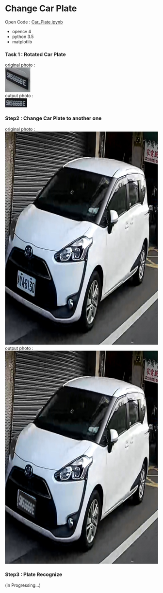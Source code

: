 # Change Car Plate 

Open Code : [Car_Plate.ipynb](Car_Plate)<br />

* opencv 4
* python 3.5
* matplotlib

### Task 1 : Rotated Car Plate
original photo : <br />
<img src="Original_Car_Plate.jpg" /> <br />
output photo : <br />
<img src="ROI_Car_Plate.jpg" /> <br />

### Step2 : Change Car Plate to another one
original photo : <br />
<img src="Original_Car.jpg" width="900" height="700" /> <br />
output photo : <br />
<img src="ROI_Car.jpg" width="900" height="700" /> <br />


### Step3 : Plate Recognize
(in Progressing...)
